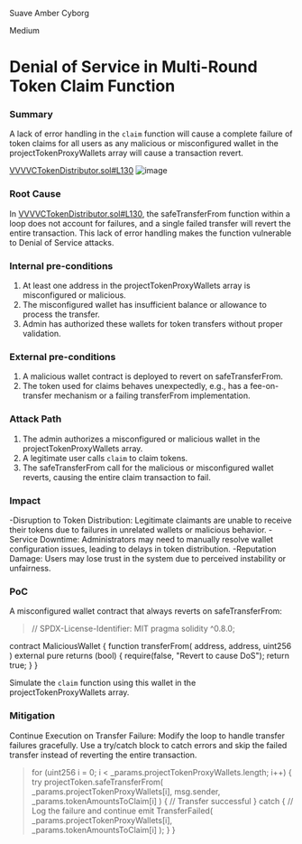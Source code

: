 Suave Amber Cyborg

Medium

# Denial of Service in Multi-Round Token Claim Function

### Summary

A lack of error handling in the `claim` function will cause a complete failure of token claims for all users as any malicious or misconfigured wallet in the projectTokenProxyWallets array will cause a transaction revert.

[VVVVCTokenDistributor.sol#L130](https://github.com/sherlock-audit/2024-11-vvv-exchange-update/blob/1791f41b310489aaa66de349ef1b9e4bd331f14b/vvv-platform-smart-contracts/contracts/vc/VVVVCTokenDistributor.sol#L130)
![image](https://github.com/user-attachments/assets/20c5bc9a-e1ad-49af-af54-ea347c69664e)


### Root Cause

In [VVVVCTokenDistributor.sol#L130](https://github.com/sherlock-audit/2024-11-vvv-exchange-update/blob/1791f41b310489aaa66de349ef1b9e4bd331f14b/vvv-platform-smart-contracts/contracts/vc/VVVVCTokenDistributor.sol#L130), the safeTransferFrom function within a loop does not account for failures, and a single failed transfer will revert the entire transaction. This lack of error handling makes the function vulnerable to Denial of Service attacks.

### Internal pre-conditions

1. At least one address in the projectTokenProxyWallets array is misconfigured or malicious.
2. The misconfigured wallet has insufficient balance or allowance to process the transfer.
3. Admin has authorized these wallets for token transfers without proper validation.


### External pre-conditions

1.  A malicious wallet contract is deployed to revert on safeTransferFrom.
2. The token used for claims behaves unexpectedly, e.g., has a fee-on-transfer mechanism or a failing transferFrom implementation.

### Attack Path

1. The admin authorizes a misconfigured or malicious wallet in the projectTokenProxyWallets array.
2. A legitimate user calls `claim` to claim tokens.
3. The safeTransferFrom call for the malicious or misconfigured wallet reverts, causing the entire claim transaction to fail.

### Impact

-Disruption to Token Distribution: Legitimate claimants are unable to receive their tokens due to failures in unrelated wallets or malicious behavior.
-Service Downtime: Administrators may need to manually resolve wallet configuration issues, leading to delays in token distribution.
-Reputation Damage: Users may lose trust in the system due to perceived instability or unfairness.


### PoC

A misconfigured wallet contract that always reverts on safeTransferFrom:

> // SPDX-License-Identifier: MIT
pragma solidity ^0.8.0;

contract MaliciousWallet {
    function transferFrom(
        address,
        address,
        uint256
    ) external pure returns (bool) {
        require(false, "Revert to cause DoS");
        return true;
    }
}

Simulate the `claim` function using this wallet in the projectTokenProxyWallets array.


### Mitigation

Continue Execution on Transfer Failure:
Modify the loop to handle transfer failures gracefully. Use a try/catch block to catch errors and skip the failed transfer instead of reverting the entire transaction.
>for (uint256 i = 0; i < _params.projectTokenProxyWallets.length; i++) {
    try projectToken.safeTransferFrom(
        _params.projectTokenProxyWallets[i],
        msg.sender,
        _params.tokenAmountsToClaim[i]
    ) {
        // Transfer successful
    } catch {
        // Log the failure and continue
        emit TransferFailed(
            _params.projectTokenProxyWallets[i],
            _params.tokenAmountsToClaim[i]
        );
    }
}
